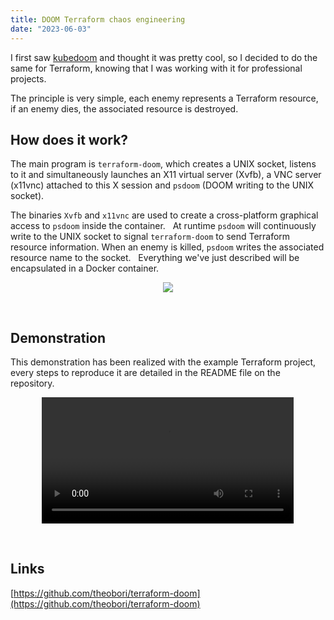 ```yaml
---
title: DOOM Terraform chaos engineering
date: "2023-06-03"
---
```


I first saw [kubedoom](https://github.com/storax/kubedoom) and thought it was pretty cool, so I decided to do the same for Terraform, knowing that I was working with it for professional projects. 

The principle is very simple, each enemy represents a Terraform resource, if an enemy dies, the associated resource is destroyed.
&nbsp;

## How does it work?

The main program is `terraform-doom`, which creates a UNIX socket, listens to it and simultaneously launches an X11 virtual server (Xvfb), a VNC server (x11vnc) attached to this X session and `psdoom` (DOOM writing to the UNIX socket). 

The binaries `Xvfb` and `x11vnc` are used to create a cross-platform graphical access to `psdoom` inside the container.
&nbsp;
At runtime `psdoom` will continuously write to the UNIX socket to signal `terraform-doom` to send Terraform resource information. When an enemy is killed, `psdoom` writes the associated resource name to the socket.
&nbsp;
Everything we've just described will be encapsulated in a Docker container.
&nbsp;

<p align="center" width="100%">
    <img src="/terraform_doom_graph.png">
</p>

&nbsp;

## Demonstration

This demonstration has been realized with the example Terraform project, every steps to reproduce it are detailed in the README file on the repository.
&nbsp;
<p align="center" width="100%">
    <video controls width="80%">
        <source src="/doom_terraform_demo.mp4" type="video/mp4">
        <a href="/tf-doom_terraform_demo.mp4">MP4</a>
    </video>
</p>

&nbsp;

## Links

[https://github.com/theobori/terraform-doom](https://github.com/theobori/terraform-doom)

&nbsp;
